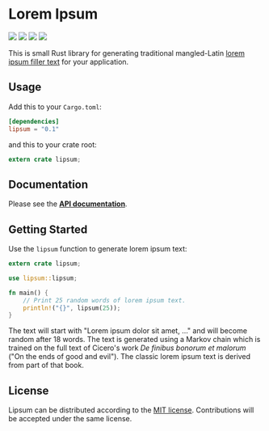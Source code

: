 # Lorem Ipsum

[![](https://img.shields.io/crates/v/lipsum.svg)][crates-io]
[![](https://docs.rs/lipsum/badge.svg)][api-docs]
[![](https://travis-ci.org/mgeisler/lipsum.svg)][travis-ci]
[![](https://ci.appveyor.com/api/projects/status/ku3xlumht6r68f0l?svg=true)][appveyor]

This is small Rust library for generating traditional
mangled-Latin [lorem ipsum filler text][lorem ipsum] for your
application.


## Usage

Add this to your `Cargo.toml`:
```toml
[dependencies]
lipsum = "0.1"
```

and this to your crate root:
```rust
extern crate lipsum;
```


## Documentation

Please see the **[API documentation][api-docs]**.


## Getting Started

Use the `lipsum` function to generate lorem ipsum text:
```rust
extern crate lipsum;

use lipsum::lipsum;

fn main() {
    // Print 25 random words of lorem ipsum text.
    println!("{}", lipsum(25));
}
```

The text will start with "Lorem ipsum dolor sit amet, …" and will
become random after 18 words. The text is generated using a Markov
chain which is trained on the full text of Cicero's work *De finibus
bonorum et malorum* ("On the ends of good and evil"). The classic
lorem ipsum text is derived from part of that book.


## License

Lipsum can be distributed according to the [MIT license][mit].
Contributions will be accepted under the same license.


[crates-io]: https://crates.io/crates/lipsum
[api-docs]: https://docs.rs/lipsum/
[lorem ipsum]: https://en.wikipedia.org/wiki/Lorem_ipsum
[travis-ci]: https://travis-ci.org/mgeisler/lipsum
[appveyor]: https://ci.appveyor.com/project/mgeisler/lipsum
[mit]: LICENSE
